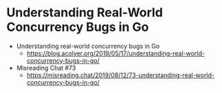 # Understanding Real-World Concurrency Bugs in Go


* Understanding real-world concurrency bugs in Go
  * https://blog.acolyer.org/2019/05/17/understanding-real-world-concurrency-bugs-in-go/
* Misreading Chat #73
  * https://misreading.chat/2019/08/12/73-understanding-real-world-concurrency-bugs-in-go/

